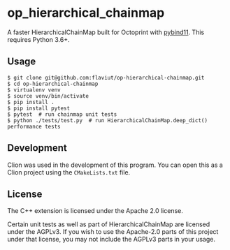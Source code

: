 # op_hierarchical_chainmap

A faster HierarchicalChainMap built for Octoprint with
[pybind11](https://github.com/pybind/pybind11). This requires Python 3.6+.

## Usage

```console
$ git clone git@github.com:flaviut/op-hierarchical-chainmap.git
$ cd op-hierarchical-chainmap
$ virtualenv venv
$ source venv/bin/activate
$ pip install .
$ pip install pytest
$ pytest  # run chainmap unit tests
$ python ./tests/test.py  # run HierarchicalChainMap.deep_dict() performance tests
```

## Development

Clion was used in the development of this program. You can open this as a Clion project using the `CMakeLists.txt` file.


## License

The C++ extension is licensed under the Apache 2.0 license.

Certain unit tests as well as part of HierarchicalChainMap are licensed
under the AGPLv3. If you wish to use the Apache-2.0 parts of this project
under that license, you may not include the AGPLv3 parts in your usage.
